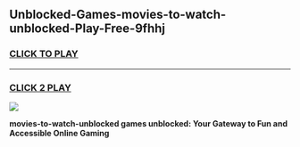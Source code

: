 
## Unblocked-Games-movies-to-watch-unblocked-Play-Free-9fhhj
<h3>
<a href="https://premium76.site?title=movies-to-watch-unblocked&ref=23A">CLICK TO PLAY</a></h3>
<hr>

<h3>
<a href="https://premium76.site?title=movies-to-watch-unblocked&ref=23A">CLICK 2 PLAY</a>
  
</h3>

<a href="https://premium76.site?title=movies-to-watch-unblocked&ref=23A"><img src="https://clearcache.store/games.png"></a>


**movies-to-watch-unblocked games unblocked: Your Gateway to Fun and Accessible Online Gaming**
